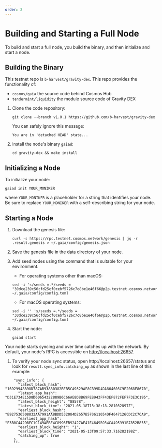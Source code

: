 ```yaml
---
order: 2
---
```


# Building and Starting a Full Node

To build and start a full node, you build the binary, and then initialize and start a node. 

## Building the Binary

This testnet repo is `b-harvest/gravity-dex`. This repo provides the functionality of: 

- `cosmos/gaia` the source code behind Cosmos Hub
- `tendermint/liquidity` the module source code of Gravity DEX 

1. Clone the code repository:

    ```
    git clone --branch v1.0.1 https://github.com/b-harvest/gravity-dex
    ```

    You can safely ignore this message:

    ```
    You are in 'detached HEAD' state...
    ```

1. Install the node's binary `gaiad`:

    ```
    cd gravity-dex && make install
    ```

## Initializing a Node

To initialize your node:

```
gaiad init YOUR_MONIKER
```
 
where `YOUR_MONIKER` is a placeholder for a string that identifies your node. Be sure to replace `YOUR_MONIKER` with a self-describing string for your node. 

## Starting a Node

1. Download the genesis file:

    ```
    curl -s https://rpc.testnet.cosmos.network/genesis | jq -r .result.genesis > ~/.gaia/config/genesis.json
    ```
1. Save the genesis file in the data directory of your node.

1. Add seed nodes using the command that is suitable for your environment. 

    - For operating systems other than macOS:

    ```
    sed -i 's/seeds =.*/seeds = "30dce239c56cfd25cf0cebf5726c7c8be1e46f66@p2p.testnet.cosmos.network:31819,754a5f864adc5a60b287d4aed4f0ab11d8b056c8@p2p.testnet.cosmos.network:31654"/g' ~/.gaia/config/config.toml
    ```

    - For macOS operating systems:

    ```
    sed -i '' 's/seeds =.*/seeds = "30dce239c56cfd25cf0cebf5726c7c8be1e46f66@p2p.testnet.cosmos.network:31819,754a5f864adc5a60b287d4aed4f0ab11d8b056c8@p2p.testnet.cosmos.network:31654"/g' ~/.gaia/config/config.toml
    ```

1. Start the node:

    ```
    gaiad start
    ```

Your node starts syncing and over time catches up with the network. By default, your node's RPC is accessible on [http://localhost:26657](http://localhost:26657).

1. To verify your node sync status, open http://localhost:26657/status and look for `result.sync_info.catching_up` as shown in the last line of this example:

```
    "sync_info": {
      "latest_block_hash": "16929948398D787AB93880382BEB5CA9329AF8CB99D4DA864603C9F2068F8670",
      "latest_app_hash": "D31E734E15D8D60654322889B6C66AE8D8B69FEB943FF43EF872FEF7F3E3C195",
      "latest_block_height": "88578",
      "latest_block_time": "2021-05-18T13:38:18.281032897Z",
      "earliest_block_hash": "B927536508832AA7991AA8BDD532084D2657B570611054DF4647126CDC2C7CA9",
      "earliest_app_hash": "E3B0C44298FC1C149AFBF4C8996FB92427AE41E4649B934CA495991B7852B855",
      "earliest_block_height": "1",
      "earliest_block_time": "2021-05-13T09:57:33.716282198Z",
      "catching_up": true
    },
    ```

